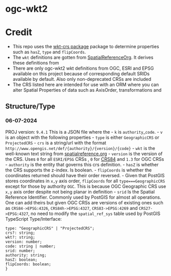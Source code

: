 # ogc-wkt2

# Credit
- This repo uses the [wkt-crs package](https://www.npmjs.com/package/wkt-crs) package to determine properties such as `hasZ`, `type` and `flipCoords`.
- The `wkt` definitions are gotten from [SpatialReferenceOrg](https://spatialreference.org). It derives these definitions from 
- There are only ogc-wkt2 wkt definitions from OGC, ESRI and EPSG available on this project because of corresponding default SRIDs available by default. Also only non-deprecated CRSs are included
- The CRS listed here are intended for use with an ORM where you can alter Spatial Properties of data such as AxisOrder, transformations and 
## Structure/Type
### 06-07-2024 
PROJ version: `9.4.1`
This is a JSON file where the
    - `k` is `authority`_`code`.
    - `v` is an object with the following properties
      - `type` is either `GeographicCRS` or `ProjectedCRS`
      - `crs` is a string/url with the format `http://www.opengis.net/def/{authority}/{version}/{code}`
      - `wkt` is the well-known text string from [spatialreference.org](https://spatialreference.org)
      - `version` is the version of the CRS. Uses `0` for all `ESRI/EPSG` CRSs , `0` for [CRS84](http://www.opengis.net/def/crs/OGC/0/CRS84h) and `1.3` for OGC CRSs
      - `authority` is the entity that governs this crs definition.
      - `hasZ` is whether the CRS supports the z-index. Is boolean.
      - `flipCoords` is whether the coordinates returned should have their order reversed. 
        - Given that PostGIS stores coordinates in `x,y` axis order, `flipCoords` for all `type===GeographicCRS` except for those by authority `OGC`. This is because OGC Geographic CRS use `x,y` axis order despite not being planar in definition
        - `srid` Is the Spatial Reference Identifier. Commonly used by PostGIS for almost all operations. One can add theirs but given OGC CRSs are versions of existing ones such as `CRS84->EPSG:4326`, `CRS84h->EPSG:4327`, `CRS83->EPSG:4269` and `CRS27->EPSG:4327`, no need to modify the `spatial_ref_sys` table used by PostGIS
TypeScript Type/Interface: 
```{
type: "GeographicCRS" | "ProjectedCRS"; 
crs?: string; 
wkt?: string; 
version: number; 
code: string | number; 
srid: number; 
authority: string; 
hasZ: boolean;
flipCoords: boolean;
}
```
